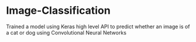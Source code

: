 # Image-Classification

Trained a model using Keras high level API to predict whether an image is of a cat or dog using Convolutional Neural Networks
